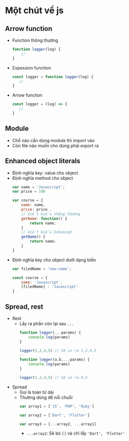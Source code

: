 # Một chút về js 

## Arrow function
- Function thông thường 
    ```js
    function logger(log) {
        //
    }
    ```
- Expession function 
     ```js
    const logger = function logger(log) {
        //
    }
    ```
- Arrow function 
     ```js
    const logger = (log) => {
        //
    }
    ```

## Module 
- Chỗ nào cần dùng module thì import vào
- Còn file nào muốn cho dùng phải export ra 

## Enhanced object literals 
- Định nghĩa key: value cho object 
- Định nghĩa method cho object 
    ```js
    var name = 'Javascript';
    var price = 100

    var course = {
        name: name,
        price: price ,
        // Viết kiểu thông thường 
        getName: function() {
            return name;
        }
        // Viết kiểu Enhanced
        getName() {
            return name;
        }
    }
    ```
- Định nghĩa key cho object dưới dạng biến 
    ```js
    var filedName = 'new-name';

    const course = {
        name: 'Javascript',
        [filedName] : 'Javascript'
    }
    ```
## Spread, rest
- Rest
    - Lấy ra phần còn lại sau `...`
        ```js
        function logger(...params) {
            console.log(params)
        }

        logger(1,2,4,5) // Sẽ in ra 1,2,4,5
        --
        function logger(a,b,...params) {
            console.log(params)
        }

        logger(1,2,4,5) // Sẽ in ra 4,5
        ```
- Spread
    - Gọi là toán tử dải 
    - Thường dùng để nối chuỗi 
        ```js
        var array1 = ['JS', 'PHP', 'Ruby']

        var array2 = ['Dart', 'Flutter']

        var array3 = [...array2, ...array1]
        ```
        - `...array2`: Sẽ bỏ `[]` và chỉ lấy `'Dart', 'Flutter'`
